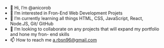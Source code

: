 - 👋 Hi, I’m @anicorob
- 👀 I’m interested in Fron-End Web Development Projets
- 🌱 I’m currently learning all things HTML, CSS, JavaScript, React, Node.JS, Git/ GitHub
- 💞️ I’m looking to collaborate on any projects that will expand my portfolio and hone my fron- end skills
- 📫 How to reach me a.rbsn96@gmail.com

<!---
anicorob/anicorob is a ✨ special ✨ repository because its `README.md` (this file) appears on your GitHub profile.
You can click the Preview link to take a look at your changes.
--->
